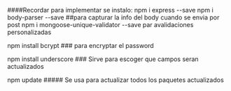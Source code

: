 ####Recordar para implementar
se instalo:
npm i express --save
npm i body-parser --save ##para  capturar la info del body cuando se envia por post
npm i mongoose-unique-validator --save par avalidaciones personalizadas

npm install bcrypt ### para encryptar el password

npm install underscore ### Sirve para escoger que campos seran actualizados

npm update ##### Se usa para actualizar todos los paquetes actualizados